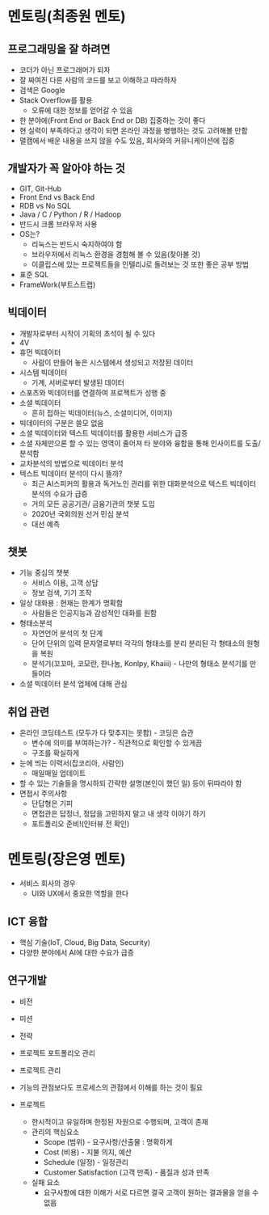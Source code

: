 # 멘토링(최종원 멘토)

## 프로그래밍을 잘 하려면

- 코더가 아닌 프로그래머가 되자
- 잘 짜여진 다른 사람의 코드를 보고 이해하고 따라하자
- 검색은 Google
- Stack Overflow를 활용
  - 오류에 대한 정보를 얻어갈 수 있음
- 한 분야에(Front End or Back End or DB) 집중하는 것이 좋다
- 현 실력이 부족하다고 생각이 되면 온라인 과정을 병행하는 것도 고려해볼 만함
- 멀캠에서 배운 내용을 쓰지 않을 수도 있음, 회사와의 커뮤니케이션에 집중

## 개발자가 꼭 알아야 하는 것

- GIT, Git-Hub
- Front End vs Back End
- RDB vs No SQL
- Java / C / Python / R / Hadoop
- 반드시 크롬 브라우저 사용
- OS는?
  - 리눅스는 반드시 숙지하여야 함
  - 브라우저에서 리눅스 환경을 경험해 볼 수 있음(찾아볼 것)
  - 이클립스에 있는 프로젝트들을 인텔리J로 돌려보는 것 또한 좋은 공부 방법
- 표준 SQL
- FrameWork(부트스트랩)

## 빅데이터

- 개발자로부터 시작이 기획의 초석이 될 수 있다
- 4V
- 휴먼 빅데이터
  - 사람이 만들어 놓은 시스템에서 생성되고 저장된 데이터
- 시스템 빅데이터
  - 기계, 서버로부터 발생된 데이터
- 스포츠와 빅데이터를 연결하여 프로젝트가 성행 중
- 소셜 빅데이터
  - 흔히 접하는 빅데이터(뉴스, 소셜미디어, 이미지)
- 빅데이터의 구분은 쓸모 없음
- 소셜 빅데이터와 텍스트 빅데이터를 활용한 서비스가 급증
- 소셜 자체만으론 할 수 있는 영역이 줄어져 타 분야와 융합을 통해 인사이트를 도출/분석함
- 교차분석의 방법으로 빅데이터 분석
- 텍스트 빅데이터 분석이 다시 뜰까?
  - 최근 AI스피커의 활용과 독거노인 관리를 위한 대화분석으로 텍스트 빅데이터 분석의 수요가 급증
  - 거의 모든 공공기관/ 금융기관의 챗봇 도입
  - 2020년 국회의원 선거 민심 분석
  - 대선 예측

## 챗봇

- 기능 중심의 챗봇
  - 서비스 이용, 고객 상담
  - 정보 검색, 기기 조작
- 일상 대화용 : 현재는 한계가 명확함
  - 사람들은 인공지능과 감성적인 대화를 원함
- 형태소분석
  - 자연언어 분석의 첫 단계
  - 단어 단위의 입력 문자열로부터 각각의 형태소를 분리 분리된 각 형태소의 원형을 복원
  - 분석기(꼬꼬마, 코모란, 한나눔, Konlpy, Khaiii) - 나만의 형태소 분석기를 만들어라
- 소셜 빅데이터 분석 업체에 대해 관심

## 취업 관련

- 온라인 코딩테스트 (모두가 다 맞추지는 못함) - 코딩은 습관
  - 변수에 의미를 부여하는가? - 직관적으로 확인할 수 있게끔
  - 구조를 확실하게
- 눈에 띄는 이력서(잡코리아, 사람인)
  - 매일매일 업데이트
- 할 수 있는 기술들을 명시하되 간략한 설명(본인이 했던 일) 등이 뒤따라야 함
- 면접시 주의사항
  - 단답형은 기피
  - 면접관은 답정너, 정답을 고민하지 말고 내 생각 이야기 하기
  - 포트폴리오 준비!(인터뷰 전 확인)

# 멘토링(장은영 멘토)

- 서비스 회사의 경우 
  - UI와 UX에서 중요한 역할을 한다

## ICT 융합

- 핵심 기술(IoT, Cloud, Big Data, Security)
- 다양한 분야에서 AI에 대한 수요가 급증

## 연구개발

- 비전

- 미션

- 전략

- 프로젝트 포트폴리오 관리

- 프로젝트 관리

- 기능의 관점보다도 프로세스의 관점에서 이해를 하는 것이 필요

- 프로젝트

  - 한시적이고 유일하며 한정된 자원으로 수행되며, 고객이 존재
  - 관리의 핵심요소
    - Scope (범위) - 요구사항/산출물 : 명확하게
    - Cost (비용) - 지불 의지, 예산 
    - Schedule (일정) - 일정관리
    - Customer Satisfaction (고객 만족) - 품질과 성과 만족
  - 실패 요소
    - 요구사항에 대한 이해가 서로 다르면 결국 고객이 원하는 결과물을 얻을 수 없음

  